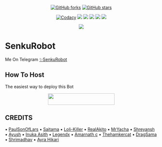 <p align="center">
    <a href="https://github.com/FtSasaki/SenkuRobot/network"><img src="https://img.shields.io/github/forks/FtSasaki/SenkuRobot?style=for-the-badge" alt="GitHub forks" /></a>
    <a href="https://github.com/FtSasaki/SenkuRobot/stargazers"><img src="https://img.shields.io/github/stars/FtSasaki/SenkuRobot?style=for-the-badge" alt="GitHub stars" /></a>
</p>
<p align="center">
    <a href="https://app.codacy.com/manual/FtSasaki/SenkuRobot/dashboard"> <img src="https://img.shields.io/codacy/grade/4d58f2a402b54aed8a7d95f7add45a81?color=brightgreen&logo=codacy&logoColor=green&style=for-the-badge" alt="Codacy" /></a>
    <a href="https://github.com/FtSasaki/SenkuRobot"> <img src="https://img.shields.io/github/repo-size/FtSasaki/SenkuRobot?color=orange&logo=github&logoColor=green&style=for-the-badge" /></a>
    <a href="https://github.com/FtSasaki/SenkuRobot/commits/prince"> <img src="https://img.shields.io/github/last-commit/FtSasaki/SenkuRobot?color=brown&logo=github&logoColor=green&style=for-the-badge" /></a>
    <a href="https://github.com/FtSasaki/SenkuRobot/issues"> <img src="https://img.shields.io/github/issues/FtSasaki/SenkuRobot?color=blueviolet&logo=github&logoColor=green&style=for-the-badge" /></a>
    <a href="https://github.com/FtSasaki/SenkuRobot/network/members"> <img src="https://img.shields.io/github/forks/FtSasaki/SenkuRobot?color=red&logo=github&logoColor=green&style=for-the-badge" /></a>  
    <a href="https://pypi.org/project/Telethon/"> <img src="https://img.shields.io/pypi/v/telethon?color=yellow&label=telethon&logo=python&logoColor=green&style=for-the-badge" /></a>
</p>

<p align="center">
  <img src="https://camo.githubusercontent.com/cc117316f862685f9a6a1baa1507d49ca2ab5e712498bfd8a78b9854a5808003/68747470733a2f2f696d61676573382e616c706861636f646572732e636f6d2f3130342f313034363433362e6a7067">
</p>

# SenkuRobot
Me On Telegram [✨SenkuRobot](https://telegram.dog/SenkuRobot)

## How To Host
The easiest way to deploy this Bot
<p align="center"><a href="https://heroku.com/deploy?template=https://github.com/FtSasaki/SenkuRobot"> <img src="https://img.shields.io/badge/Deploy%20To%20Heroku-black?style=for-the-badge&logo=heroku" width="220" height="38.45"/></a></p>
 
## CREDITS

▪️ [PaulSonOfLars](https://github.com/PaulSonOfLars/tgbot)
▪️ [Saitama](https://github.com/AnimeKaizoku)
▪️ [Loli-Killer](https://github.com/Loli-Killer)
▪️ [RealAkito](https://github.com/RealAkito)
▪️ [MrYacha](https://github.com/MrYacha)
▪️ [Shreyansh](https://github.com/okay-retard)
▪️ [Ayush](https://github.com/MissJuliaRobot/MissJuliaRobot)
▪️ [Inuka Asith](https://github.com/inukaasith)
▪️ [Legendx](https://github.com/LEGENDXOP)
▪️ [Amarnath c](https://github.com/Amarnathcdj)
▪️ [Thehamkercat](https://github.com/thehamkercat)
▪️ [DragSama](https://github.com/DragSama)
▪️ [Shrimadhav](https://github.com/SpEcHiDe)
▪️ [Ayra Hikari](https://github.com/AyraHikari)
